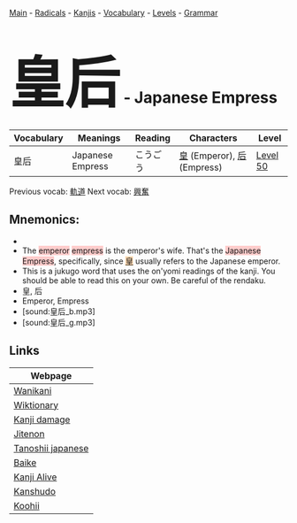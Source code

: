 <style> bigfont {font-size: 100px}</style>
[Main](../README.md) -
[Radicals](../radicals.md) -
[Kanjis](../kanjis.md) -
[Vocabulary](../vocabulary.md) -
[Levels](../levels.md) -
[Grammar](../grammar.md)
# <bigfont> 皇后</bigfont> - Japanese Empress 

| Vocabulary | Meanings | Reading | Characters | Level |
| --- | --- | --- | --- | --- |
| 皇后 | Japanese Empress | こうごう |  [皇](../kanjis/皇.md) (Emperor), [后](../kanjis/后.md) (Empress) | [Level 50](../levels/wk_level50.md) |

Previous vocab: [軌道](軌道.md) Next vocab: [興奮](興奮.md) 

## Mnemonics:

* 
* The <span style="background-color:#ffcccb"> emperor</span> <span style="background-color:#ffcccb"> empress</span> is the emperor's wife. That's the <span style="background-color:#ffcccb"> Japanese Empress</span>, specifically, since <span style="background-color:#fed8b1"> [皇](https://jisho.org/search/皇)</span> usually refers to the Japanese emperor.
* This is a jukugo word that uses the on'yomi readings of the kanji. You should be able to read this on your own. Be careful of the rendaku.
* 皇, 后
* Emperor, Empress
* [sound:皇后_b.mp3]
* [sound:皇后_g.mp3]


## Links 

| Webpage |
| --- |
| [Wanikani          ](https://www.wanikani.com/kanji/皇后) |
| [Wiktionary        ](https://en.wiktionary.org/wiki/皇后) |
| [Kanji damage      ](http://www.kanjidamage.com/kanji/search?utf8=✓&q=皇后) |
| [Jitenon           ](https://jitenon.com/kanji/皇后) |
| [Tanoshii japanese ](https://www.tanoshiijapanese.com/dictionary/kanji.cfm?k=皇后) |
| [Baike             ](https://baike.baidu.com/item/皇后) |
| [Kanji Alive       ](https://app.kanjialive.com/皇后) |
| [Kanshudo          ](https://www.kanshudo.com/searchmn?q=皇后) |
| [Koohii            ](https://kanji.koohii.com/study/kanji/皇后) |
